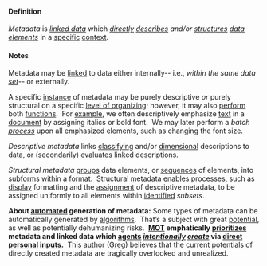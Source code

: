 #### Definition

*Metadata* is *[linked data](https://github.com/gcassel/Modular-Organization-Terminology/blob/master/terms/linked-data.md)* which *[directly](https://github.com/gcassel/Modular-Organization-Terminology/blob/master/terms/direct.md) [describes](https://github.com/gcassel/Modular-Organization-Terminology/blob/master/terms/describe.md) and/or [structures](https://github.com/gcassel/Modular-Organization-Terminology/blob/master/terms/form.md) [data](https://github.com/gcassel/Modular-Organization-Terminology/blob/master/terms/data.md) [elements](https://github.com/gcassel/Modular-Organization-Terminology/blob/master/terms/element.md)* in a [specific](https://github.com/gcassel/Modular-Organization-Terminology/blob/master/terms/specific.md) [context](https://github.com/gcassel/Modular-Organization-Terminology/blob/master/terms/context.md). 

#### Notes

Metadata may be [linked](https://github.com/gcassel/Modular-Organization-Terminology/blob/master/terms/link.md) to data either internally-- i.e., *within the same data [set](https://github.com/gcassel/Modular-Organization-Terminology/blob/master/terms/set.md)*-- or externally.

A specific [instance](https://github.com/gcassel/Modular-Organization-Terminology/blob/master/terms/instance.md) of metadata may be purely descriptive *or* purely structural on a specific [level of organizing](https://github.com/gcassel/Modular-Organization-Terminology/blob/master/compound-terms/level-of-organizing.md); however, it may also [perform](https://github.com/gcassel/Modular-Organization-Terminology/blob/master/terms/perform.md) both [functions](https://github.com/gcassel/Modular-Organization-Terminology/blob/master/terms/function.md).  For [example](https://github.com/gcassel/Modular-Organization-Terminology/blob/master/terms/example.md), we often descriptively emphasize [text](https://github.com/gcassel/Modular-Organization-Terminology/blob/master/terms/text.md) in a [document](https://github.com/gcassel/Modular-Organization-Terminology/blob/master/terms/document.md) by assigning italics or bold font.  We may later perform a *batch [process](https://github.com/gcassel/Modular-Organization-Terminology/blob/master/terms/process.md)* upon all emphasized elements, such as changing the font size.

*Descriptive metadata* links [classifying](https://github.com/gcassel/Modular-Organization-Terminology/blob/master/terms/class.md) and/or [dimensional](https://github.com/gcassel/Modular-Organization-Terminology/blob/master/terms/dimension.md) descriptions to data, or (secondarily) [evaluates](https://github.com/gcassel/Modular-Organization-Terminology/blob/master/terms/evaluate.md) linked descriptions.  

*Structural metadata* [groups](https://github.com/gcassel/Modular-Organization-Terminology/blob/master/terms/group.md) data elements, or [sequences](https://github.com/gcassel/Modular-Organization-Terminology/blob/master/terms/sequence.md) of elements, into [subforms](https://github.com/gcassel/Modular-Organization-Terminology/blob/master/terms/subform.md) within a [format](https://github.com/gcassel/Modular-Organization-Terminology/blob/master/terms/format.md).  Structural metadata [enables](https://github.com/gcassel/Modular-Organization-Terminology/blob/master/terms/enable.md) processes, such as [display](https://github.com/gcassel/Modular-Organization-Terminology/blob/master/terms/display.md) formatting and the [assignment](https://github.com/gcassel/Modular-Organization-Terminology/blob/master/terms/assign.md) of descriptive metadata, to be assigned uniformly to all elements within [identified](https://github.com/gcassel/Modular-Organization-Terminology/blob/master/terms/identify.md) *subsets*.
	
**About [automated](https://github.com/gcassel/Modular-Organization-Terminology/blob/master/terms/automate.md) generation of metadata:**  Some types of metadata can be automatically generated by [algorithms](https://github.com/gcassel/Modular-Organization-Terminology/blob/master/terms/algorithm.md).  That’s a subject with great [potential](https://github.com/gcassel/Modular-Organization-Terminology/blob/master/terms/potential.md), as well as potentially dehumanizing risks.  **[MOT](https://github.com/gcassel/Modular-Organization-Terminology/) emphatically [prioritizes](https://github.com/gcassel/Modular-Organization-Terminology/blob/master/terms/priority.md)  metadata and linked data which [agents](https://github.com/gcassel/Modular-Organization-Terminology/blob/master/terms/agent.md) *[intentionally](https://github.com/gcassel/Modular-Organization-Terminology/blob/master/terms/intend.md) [create](https://github.com/gcassel/Modular-Organization-Terminology/blob/master/terms/create.md)* via [direct](https://github.com/gcassel/Modular-Organization-Terminology/blob/master/terms/direct.md) [personal](https://github.com/gcassel/Modular-Organization-Terminology/blob/master/terms/personal.md) [inputs](https://github.com/gcassel/Modular-Organization-Terminology/blob/master/terms/input.md).**  This author ([Greg](mailto:greg.cass1@gmail.com)) believes that the current potentials of directly created metadata are tragically overlooked and unrealized.
	
